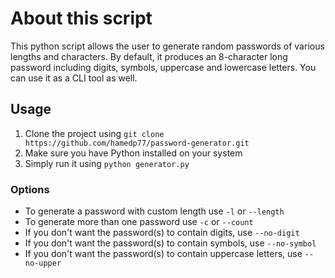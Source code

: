 # About this script

This python script allows the user to generate random passwords of various lengths and characters. By default, it produces an 8-character long password including digits, symbols, uppercase and lowercase letters. You can use it as a CLI tool as well.
## Usage

1. Clone the project using `git clone https://github.com/hamedp77/password-generator.git`
2. Make sure you have Python installed on your system
3. Simply run it using `python generator.py`

### Options
- To generate a password with custom length use `-l` or `--length`
- To generate more than one password use `-c` or `--count`
- If you don't want the password(s) to contain digits, use `--no-digit`
- If you don't want the password(s) to contain symbols, use `--no-symbol`
- If you don't want the password(s) to contain uppercase letters, use `--no-upper`